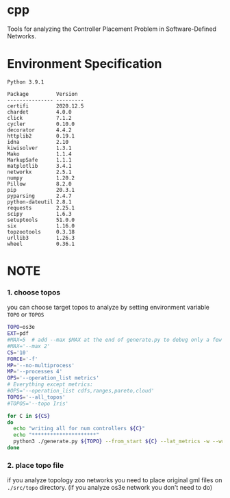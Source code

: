# cpp
Tools for analyzing the Controller Placement Problem in Software-Defined Networks.

# Environment Specification
```
Python 3.9.1

Package         Version
--------------- ---------
certifi         2020.12.5
chardet         4.0.0
click           7.1.2
cycler          0.10.0
decorator       4.4.2
httplib2        0.19.1
idna            2.10
kiwisolver      1.3.1
Mako            1.1.4
MarkupSafe      1.1.1
matplotlib      3.4.1
networkx        2.5.1
numpy           1.20.2
Pillow          8.2.0
pip             20.3.1
pyparsing       2.4.7
python-dateutil 2.8.1
requests        2.25.1
scipy           1.6.3
setuptools      51.0.0
six             1.16.0
topzootools     0.3.18
urllib3         1.26.3
wheel           0.36.1
```

# NOTE
### 1. choose topos
you can choose target topos to analyze by setting environment variable `TOPO` or `TOPOS`

```generate_all.sh
TOPO=os3e
EXT=pdf
#MAX=5  # add --max $MAX at the end of generate.py to debug only a few topos. 
#MAX='--max 2'
CS='10'
FORCE='-f'
MP='--no-multiprocess'
MP='--processes 4'
OPS='--operation_list metrics'
# Everything except metrics:
#OPS='--operation_list cdfs,ranges,pareto,cloud'
TOPOS='--all_topos'
#TOPOS='--topo Iris'

for C in ${CS}
do
  echo "writing all for num controllers ${C}"
  echo "*********************"
  python3 ./generate.py ${TOPO} --from_start ${C} --lat_metrics -w --write_dist --write_combos -w -e ${EXT} ${FORCE} ${MP} ${OPS} ${MAX}
done
```
### 2. place topo file
if you analyze topology zoo networks you need to place original gml files on `./src/topo` directory.
(if you analyze os3e network you don't need to do)

